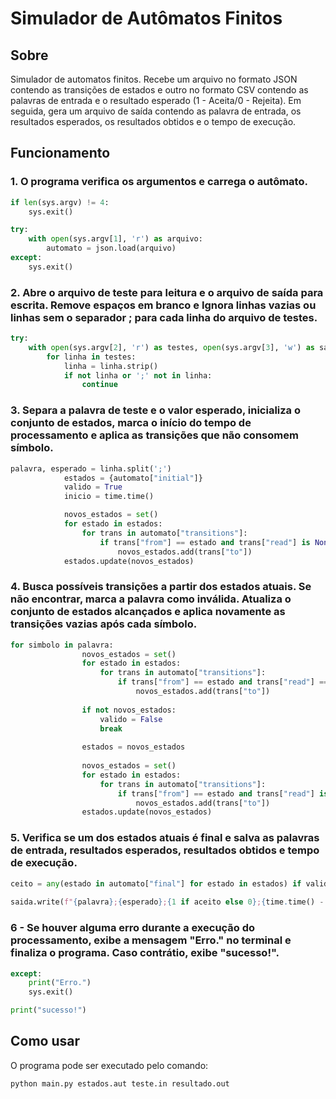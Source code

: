 # Simulador de Autômatos Finitos

## Sobre

Simulador de automatos finitos. Recebe um arquivo no formato JSON contendo as transições de estados e outro no formato CSV 
contendo as palavras de entrada e o resultado esperado (1 - Aceita/0 - Rejeita). Em seguida, gera um arquivo de saída contendo
as palavra de entrada, os resultados esperados, os resultados obtidos e o tempo de execução.

## Funcionamento

### 1. O programa verifica os argumentos e carrega o autômato. 
```python
if len(sys.argv) != 4:
    sys.exit()

try:
    with open(sys.argv[1], 'r') as arquivo:
        automato = json.load(arquivo)
except:
    sys.exit()
````

### 2. Abre o arquivo de teste para leitura e o arquivo de saída para escrita. Remove espaços em branco e Ignora linhas vazias ou linhas sem o separador ; para cada linha do arquivo de testes.
```python
try:
    with open(sys.argv[2], 'r') as testes, open(sys.argv[3], 'w') as saida:
        for linha in testes:
            linha = linha.strip()
            if not linha or ';' not in linha:
                continue
````

### 3. Separa a palavra de teste e o valor esperado, inicializa o conjunto de estados, marca o início do tempo de processamento e aplica as transições que não consomem símbolo.
```python
palavra, esperado = linha.split(';')
            estados = {automato["initial"]}
            valido = True
            inicio = time.time()

            novos_estados = set()
            for estado in estados:
                for trans in automato["transitions"]:
                    if trans["from"] == estado and trans["read"] is None:
                        novos_estados.add(trans["to"])
            estados.update(novos_estados)
````

### 4. Busca possíveis transições a partir dos estados atuais. Se não encontrar, marca a palavra como inválida. Atualiza o conjunto de estados alcançados e aplica novamente as transições vazias após cada símbolo.
```python
for simbolo in palavra:
                novos_estados = set()
                for estado in estados:
                    for trans in automato["transitions"]:
                        if trans["from"] == estado and trans["read"] == simbolo:
                            novos_estados.add(trans["to"])
                
                if not novos_estados:
                    valido = False
                    break
                
                estados = novos_estados
                
                novos_estados = set()
                for estado in estados:
                    for trans in automato["transitions"]:
                        if trans["from"] == estado and trans["read"] is None:
                            novos_estados.add(trans["to"])
                estados.update(novos_estados)

````

### 5. Verifica se um dos estados atuais é final e salva as palavras de entrada, resultados esperados, resultados obtidos e tempo de execução.
```python
ceito = any(estado in automato["final"] for estado in estados) if valido else False
            
saida.write(f"{palavra};{esperado};{1 if aceito else 0};{time.time() - inicio:.6f}\n")

````

### 6 - Se houver alguma erro durante a execução do processamento, exibe a mensagem "Erro." no terminal e finaliza o programa. Caso contrátio, exibe "sucesso!".
```python
except:
    print("Erro.")
    sys.exit()

print("sucesso!")
````


## Como usar

O programa pode ser executado pelo comando: 

```bash
python main.py estados.aut teste.in resultado.out
